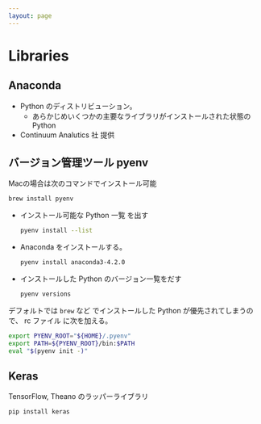 ```yaml
---
layout: page
---
```


# Libraries

## Anaconda

* Python のディストリビューション。
    * あらかじめいくつかの主要なライブラリがインストールされた状態の Python
* Continuum Analutics 社 提供

## バージョン管理ツール pyenv

Macの場合は次のコマンドでインストール可能

```sh
brew install pyenv
```

* インストール可能な Python 一覧 を出す
    ```sh
    pyenv install --list
    ```
* Anaconda をインストールする。
    ```sh
    pyenv install anaconda3-4.2.0
    ```
* インストールした Python のバージョン一覧をだす
    ```sh
    pyenv versions
    ```

デフォルトでは `brew` など でインストールした Python が優先されてしまうので、 rc ファイル に次を加える。

```sh
export PYENV_ROOT="${HOME}/.pyenv"
export PATH=${PYENV_ROOT}/bin:$PATH
eval "$(pyenv init -)"
```

## Keras

TensorFlow, Theano のラッパーライブラリ

```sh
pip install keras
```
